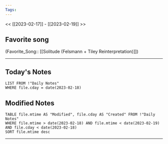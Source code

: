 ```yaml
---
Tags:
---
```

<< [[2023-02-17]] - [[2023-02-19]] >>
## Favorite song
(Favorite_Song:: [[Solitude (Felsmann + Tiley Reinterpretation)]])
___
## Today's Notes
```dataview
LIST FROM !"Daily Notes"
WHERE file.cday = date(2023-02-18)
```
## Modified Notes
```dataview
TABLE file.mtime AS "Modified", file.cday AS "Created" FROM !"Daily Notes" 
WHERE file.mtime > date(2023-02-18) AND file.mtime < date(2023-02-19) AND file.cday < date(2023-02-18)
SORT file.mtime desc
```
___
